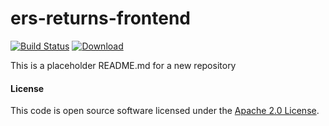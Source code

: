 
# ers-returns-frontend

[![Build Status](https://travis-ci.org/hmrc/ers-returns-frontend.svg?branch=master)](https://travis-ci.org/hmrc/ers-returns-frontend) [ ![Download](https://api.bintray.com/packages/hmrc/releases/ers-returns-frontend/images/download.svg) ](https://bintray.com/hmrc/releases/ers-returns-frontend/_latestVersion)

This is a placeholder README.md for a new repository

#### License

This code is open source software licensed under the [Apache 2.0 License]("http://www.apache.org/licenses/LICENSE-2.0.html").
